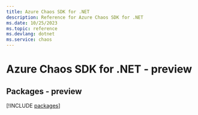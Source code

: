 ```yaml
---
title: Azure Chaos SDK for .NET
description: Reference for Azure Chaos SDK for .NET
ms.date: 10/25/2023
ms.topic: reference
ms.devlang: dotnet
ms.service: chaos
---
```

# Azure Chaos SDK for .NET - preview
## Packages - preview
[!INCLUDE [packages](chaos-index.md)]